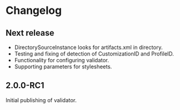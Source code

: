 # Changelog

## Next release

* DirectorySourceInstance looks for artifacts.xml in directory.
* Testing and fixing of detection of CustomizationID and ProfileID.
* Functionality for configuring validator.
* Supporting parameters for stylesheets.

## 2.0.0-RC1

Initial publishing of validator.
